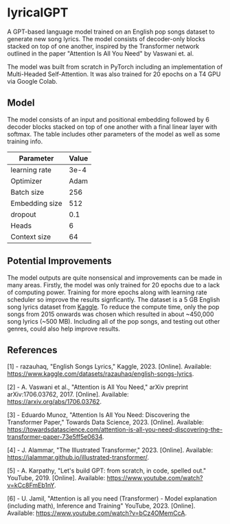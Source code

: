 # lyricalGPT

A GPT-based language model trained on an English pop songs dataset to generate new song lyrics. The model
consists of decoder-only blocks stacked on top of one another, inspired by the Transformer network
outlined in the paper "Attention Is All You Need" by Vaswani et. al.

The model was built from scratch in PyTorch including an implementation of Multi-Headed
Self-Attention. It was also trained for 20 epochs on a T4 GPU via Google Colab.

## Model

The model consists of an input and positional embedding followed by 6 decoder blocks stacked
on top of one another with a final linear layer with softmax. The table includes other parameters
of the model as well as some training info.

| Parameter      | Value |
| -------------- | ----- |
| learning rate  | 3e-4  |
| Optimizer      | Adam  |
| Batch size     | 256   |
| Embedding size | 512   |
| dropout        | 0.1   |
| Heads          | 6     |
| Context size   | 64    |

## Potential Improvements

The model outputs are quite nonsensical and improvements can be made in many areas. Firstly, the model was only trained
for 20 epochs due to a lack of computing power. Training for more epochs along with learning rate scheduler so improve
the results signficantly. The dataset is a 5 GB English song lyrics dataset from <a href="https://www.kaggle.com/datasets/razauhaq/english-songs-lyrics">Kaggle</a>. To reduce the compute time, only the pop songs from 2015 onwards was chosen which
resulted in about ~450,000 song lyrics (~500 MB). Including all of the pop songs, and testing out other genres, could also
help improve results.

## References

[1] - razauhaq, "English Songs Lyrics," Kaggle, 2023. [Online]. Available: https://www.kaggle.com/datasets/razauhaq/english-songs-lyrics.

[2] - A. Vaswani et al., "Attention is All You Need," arXiv preprint arXiv:1706.03762, 2017. [Online]. Available: https://arxiv.org/abs/1706.03762.

[3] - Eduardo Munoz, "Attention Is All You Need: Discovering the Transformer Paper," Towards Data Science, 2023. [Online]. Available: https://towardsdatascience.com/attention-is-all-you-need-discovering-the-transformer-paper-73e5ff5e0634.

[4] - J. Alammar, "The Illustrated Transformer," 2023. [Online]. Available: https://jalammar.github.io/illustrated-transformer/.

[5] - A. Karpathy, "Let's build GPT: from scratch, in code, spelled out." YouTube, 2019. [Online]. Available: https://www.youtube.com/watch?v=kCc8FmEb1nY.

[6] - U. Jamil, "Attention is all you need (Transformer) - Model explanation (including math), Inference and Training" YouTube, 2023. [Online]. Available: https://www.youtube.com/watch?v=bCz4OMemCcA.
